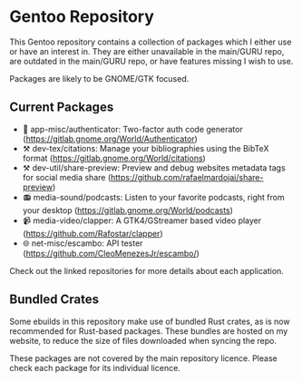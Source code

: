 # Gentoo Repository
This Gentoo repository contains a collection of packages which I either use or have an interest in. They are either unavailable in the main/GURU repo, are outdated in the main/GURU repo, or have features missing I wish to use.

Packages are likely to be GNOME/GTK focused.

## Current Packages
* 🔑 app-misc/authenticator: Two-factor auth code generator (https://gitlab.gnome.org/World/Authenticator)
* ⚒️ dev-tex/citations: Manage your bibliographies using the BibTeX format (https://gitlab.gnome.org/World/citations)
* ⚒️ dev-util/share-preview: Preview and debug websites metadata tags for social media share (https://github.com/rafaelmardojai/share-preview)
* 📻 media-sound/podcasts: Listen to your favorite podcasts, right from your desktop (https://gitlab.gnome.org/World/podcasts)
* 📹 media-video/clapper: A GTK4/GStreamer based video player (https://github.com/Rafostar/clapper)
* 🌐 net-misc/escambo: API tester (https://github.com/CleoMenezesJr/escambo/)

Check out the linked repositories for more details about each application.

## Bundled Crates
Some ebuilds in this repository make use of bundled Rust crates, as is now recommended for Rust-based packages. These bundles are hosted on my website, to reduce the size of files downloaded when syncing the repo.

These packages are not covered by the main repository licence. Please check each package for its individual licence.
